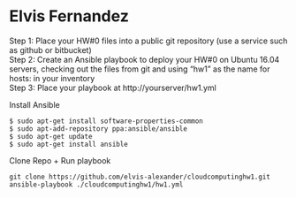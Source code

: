 
# Elvis Fernandez

Step 1: Place your HW#0 files into a public git repository (use a service such as github or bitbucket)<br>
Step 2: Create an Ansible playbook to deploy your HW#0 on Ubuntu 16.04 servers, checking out the files from git and using “hw1” as the name for hosts: in your inventory<br>
Step 3: Place your playbook at http://yourserver/hw1.yml


Install Ansible
```
$ sudo apt-get install software-properties-common
$ sudo apt-add-repository ppa:ansible/ansible
$ sudo apt-get update
$ sudo apt-get install ansible
```


Clone Repo + Run playbook
```
git clone https://github.com/elvis-alexander/cloudcomputinghw1.git
ansible-playbook ./cloudcomputinghw1/hw1.yml
```